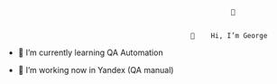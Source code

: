                                                             👀 


                                                  👋    Hi, I’m George


- 🌱 I’m currently learning QA Automation

- 💞️ I’m working now in Yandex (QA manual)



<!---
BrowserNeo/BrowserNeo is a ✨ special ✨ repository because its `README.md` (this file) appears on your GitHub profile.
You can click the Preview link to take a look at your changes.
--->

